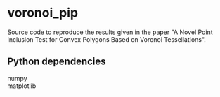 # voronoi_pip

Source code to reproduce the results given in the paper "A Novel Point Inclusion Test for Convex Polygons Based on Voronoi Tessellations".

## Python dependencies

numpy  
matplotlib  
